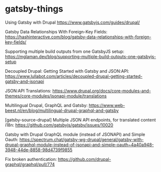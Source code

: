 # gatsby-things


Using Gatsby with Drupal
https://www.gatsbyjs.com/guides/drupal/

Gatsby Data Relationships With Foreign-Key Fields:
https://hashinteractive.com/blog/gatsby-data-relationships-with-foreign-key-fields/


Supporting multiple build outputs from one GatsbyJS setup:
https://mglaman.dev/blog/supporting-multiple-build-outputs-one-gatsbyjs-setup

Decoupled Drupal: Getting Started with Gatsby and JSON:API:
https://www.lullabot.com/articles/decoupled-drupal-getting-started-gatsby-and-jsonapi

JSON:API Translations:
https://www.drupal.org/docs/core-modules-and-themes/core-modules/jsonapi-module/translations



Multilingual Drupal, GraphQL and Gatsby:
https://www.web-beest.nl/en/blog/multilingual-drupal-graphql-and-gatsby


[gatsby-source-drupal] Multiple JSON API endpoints, for translated content i18n:
https://github.com/gatsbyjs/gatsby/issues/10020


Gatsby with Drupal GraphQL module (instead of JSONAPI) and Simple Oauth:
https://spectrum.chat/gatsby-wg-drupal/general/gatsby-with-drupal-graphql-module-instead-of-jsonapi-and-simple-oauth~4a40a948-3948-44de-8858-98d4739f9855


Fix broken authentication:
https://github.com/drupal-graphql/graphql/pull/774


